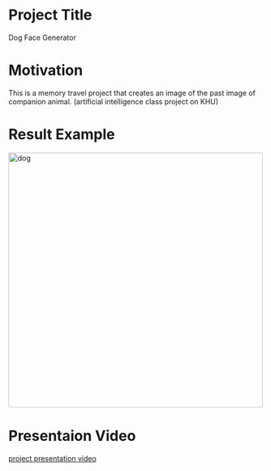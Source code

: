 Project Title
==============
Dog Face Generator

Motivation
===============
This is a memory travel project that creates an image of the past image of companion animal. (artificial intelligence class project on KHU)

Result Example
=============
<img width="501" alt="dog" src="https://user-images.githubusercontent.com/87460971/173398583-d49da5aa-d5a3-4833-bac8-bbe592d598a6.png">


Presentaion Video
============
[project presentation video](https://www.youtube.com/watch?v=096Y42ErW2Y)
